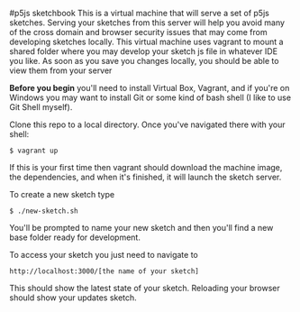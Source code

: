 #p5js sketchbook
This is a virtual machine that will serve a set of p5js sketches. Serving your sketches from this server will help you avoid many of the cross domain and browser security issues that may come from developing sketches locally. This virtual machine uses vagrant to mount a shared folder where you may develop your sketch js file in whatever IDE you like. As soon as you save you changes locally, you should be able to view them from your server

**Before you begin** you'll need to install Virtual Box, Vagrant, and if you're on Windows you may want to install Git or some kind of bash shell (I like to use Git Shell myself).

Clone this repo to a local directory. Once you've navigated there with your shell: 
```
$ vagrant up
```

If this is your first time then vagrant should download the machine image, the dependencies, and when it's finished, it will launch the sketch server.

To create a new sketch type 
```
$ ./new-sketch.sh
```

You'll be prompted to name your new sketch and then you'll find a new base folder ready for development.

To access your sketch you just need to navigate to 
```
http://localhost:3000/[the name of your sketch]
```

This should show the latest state of your sketch. Reloading your browser should show your updates sketch.

